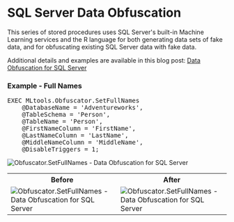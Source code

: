 # SQL Server Data Obfuscation
This series of stored procedures uses SQL Server's built-in Machine Learning services and the R language for both generating data sets of fake data, and for obfuscating existing SQL Server data with fake data.

Additional details and examples are available in this blog post: <a target="_blank" href="https://itsalljustelectrons.blogspot.com/2020/06/Data-Obfuscation-for-SQL-Server.html">Data Obfuscation for SQL Server</a>

<h3>Example - Full Names</h3>
<p>
<pre>
EXEC MLtools.Obfuscator.SetFullNames
	@DatabaseName = 'Adventureworks',
	@TableSchema = 'Person',
	@TableName = 'Person',
	@FirstNameColumn = 'FirstName',
	@LastNameColumn = 'LastName',
	@MiddleNameColumn = 'MiddleName',
	@DisableTriggers = 1;
</pre>

<img alt="Obfuscator.SetFullNames - Data Obfuscation for SQL Server" border="0" src="https://3.bp.blogspot.com/-bSDtsWESySI/XubWqXNFAGI/AAAAAAAAHMg/KQfW4vw-DW8iDnGbhyzOUiWKdytIRnaKACNcBGAsYHQ/s1600/itsalljustelectrons.blogspot.com%2B-%2BSQL%2BServer%2BData%2BObfuscation%2B-%2BFull%2BNames%2B01.png" />
</p>

<p>
<table>
<tr><th>Before</th><th>After</th></tr>
<tr><td>
<img alt="Obfuscator.SetFullNames - Data Obfuscation for SQL Server" border="0" src="https://3.bp.blogspot.com/-vQrs3peCdlc/XubWtZclaII/AAAAAAAAHMk/Kee9Ykni94A9WhgZmxi8Y7AxQWoqXnY1ACNcBGAsYHQ/s1600/itsalljustelectrons.blogspot.com%2B-%2BSQL%2BServer%2BData%2BObfuscation%2B-%2BFull%2BNames%2B02.png" />
</td>
<td>
<img alt="Obfuscator.SetFullNames - Data Obfuscation for SQL Server" border="0" src="https://1.bp.blogspot.com/-ak1U9W_9sSI/XubWwceSYGI/AAAAAAAAHMs/SOu-5iFqxGYsRv7VfbCx1aezZyUTybddwCNcBGAsYHQ/s1600/itsalljustelectrons.blogspot.com%2B-%2BSQL%2BServer%2BData%2BObfuscation%2B-%2BFull%2BNames%2B03.png" />
</td>
</tr>
</table>
</p>
